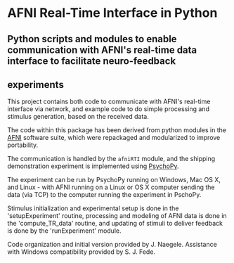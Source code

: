 
# AFNI Real-Time Interface in Python

## Python scripts and modules to enable communication with AFNI's real-time data interface to facilitate neuro-feedback
## experiments

This project contains both code to communicate with AFNI's real-time interface via network, and example code to do simple
processing and stimulus generation, based on the received data.

The code within this package has been derived from python modules in the [AFNI](https://github.com/afni/afni) software suite,
which were repackaged and modularized to improve portability.

The communication is handled by the `afniRTI` module, and the shipping demonstration experiment is implemented using
[PsychoPy](http://www.psychopy.org).

The experiment can be run by PsychoPy running on Windows, Mac OS X, and Linux - with AFNI running on a Linux or OS X computer
sending the data (via TCP) to the computer running the experiment in PschoPy.

Stimulus initialization and experimental setup is done in the 'setupExperiment' routine, processing and modeling of AFNI data
is done in the 'compute_TR_data' routine, and updating of stimuli to deliver feedback is done by the 'runExperiment' module.

Code organization and initial version provided by J. Naegele.  Assistance with Windows compatibility provided by S. J. Fede.

